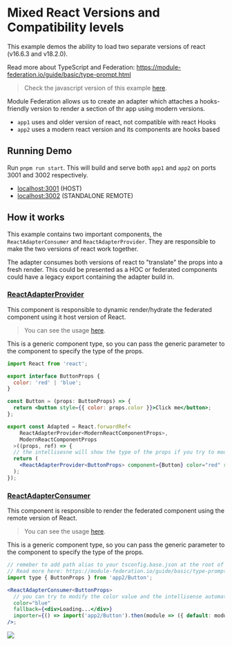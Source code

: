# Mixed React Versions and Compatibility levels

This example demos the ability to load two separate versions of react (v16.6.3 and v18.2.0).

Read more about TypeScript and Federation: https://module-federation.io/guide/basic/type-prompt.html

> Check the javascript version of this example [here](../different-react-versions/README.md).

Module Federation allows us to create an adapter which attaches a hooks-friendly version to render a section of thr app using modern versions.

- `app1` uses and older version of react, not compatible with react Hooks
- `app2` uses a modern react version and its components are hooks based

## Running Demo

Run `pnpm run start`. This will build and serve both `app1` and `app2` on ports 3001 and 3002 respectively.

- [localhost:3001](http://localhost:3001/) (HOST)
- [localhost:3002](http://localhost:3002/) (STANDALONE REMOTE)

## How it works

This example contains two important components, the `ReactAdapterConsumer` and `ReactAdapterProvider`. They are responsible to make the two versions of react work together.

The adapter consumes both versions of react to "translate" the props into a fresh render. This could be presented as a HOC or federated components could have a legacy export containing the adapter build in.

### [ReactAdapterProvider](./app2/src/components/ReactAdapterProvider.tsx)

This component is responsible to dynamic render/hydrate the federated component using it host version of React.

> You can see the usage [here](./app2/src/components/ModernReactComponent.tsx#29).

This is a generic component type, so you can pass the generic parameter to the component to specify the type of the props.

```jsx
import React from 'react';

export interface ButtonProps {
  color: 'red' | 'blue';
}

const Button = (props: ButtonProps) => {
  return <button style={{ color: props.color }}>Click me</button>;
};

export const Adapted = React.forwardRef<
    ReactAdapterProvider<ModernReactComponentProps>,
    ModernReactComponentProps
  >((props, ref) => {
  // the intellisesne will show the type of the props if you try to modify it
  return (
    <ReactAdapterProvider<ButtonProps> component={Button} color="red" ref={ref} />
  );
});
```

### [ReactAdapterConsumer](./app1/src/components/ReactAdapterConsumer.tsx)

This component is responsible to render the federated component using the remote version of React.

> You can see the usage [here](./app1/src/components/App.tsx#41).

This is a generic component type, so you can pass the generic parameter to the component to specify the type of the props.

```jsx
// remeber to add path alias to your tsconfig.base.json at the root of the workspace and the type definition file of the remote component
// Read more here: https://module-federation.io/guide/basic/type-prompt.html
import type { ButtonProps } from 'app2/Button';

<ReactAdapterConsumer<ButtonProps>
  // you can try to modify the color value and the intellisense automatically will show the type of the props
  color="blue"
  fallback={<div>Loading...</div>}
  importer={() => import('app2/Button').then(module => ({ default: module.Adapted }))}
/>;
```

<img src="https://ssl.google-analytics.com/collect?v=1&t=event&ec=email&ea=open&t=event&tid=UA-120967034-1&z=1589682154&cid=ae045149-9d17-0367-bbb0-11c41d92b411&dt=ModuleFederationExamples&dp=/email/DifferentReactVersionsTypescript">
